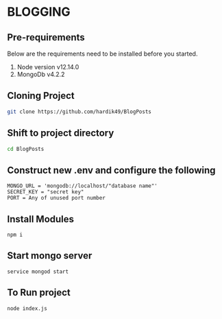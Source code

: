# BLOGGING

## Pre-requirements 
Below are the requirements need to be installed before you started.
1) Node version v12.14.0
2) MongoDb v4.2.2

## Cloning Project 
```bash
git clone https://github.com/hardik49/BlogPosts
```

## Shift to project directory
```bash
cd BlogPosts
```

## Construct new .env and configure the following
```node
MONGO_URL = 'mongodb://localhost/"database name"'
SECRET_KEY = "secret key"
PORT = Any of unused port number
```

## Install Modules
```node
npm i
```

## Start mongo server
```node
service mongod start
```

## To Run project
```node
node index.js
```



